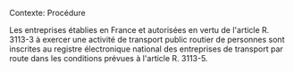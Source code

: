 Contexte: Procédure

Les entreprises établies en France et autorisées en vertu de l'article R. 3113-3 à exercer une activité de transport public routier de personnes sont inscrites au registre électronique national des entreprises de transport par route dans les conditions prévues à l'article R. 3113-5.